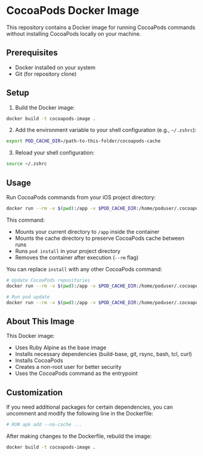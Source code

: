 # CocoaPods Docker Image

This repository contains a Docker image for running CocoaPods commands without installing CocoaPods locally on your machine.

## Prerequisites

- Docker installed on your system
- Git (for repository clone)

## Setup

1. Build the Docker image:

```bash
docker build -t cocoapods-image .
```

2. Add the environment variable to your shell configuration (e.g., `~/.zshrc`):

```bash
export POD_CACHE_DIR=/path-to-this-folder/cocoapods-cache
```

3. Reload your shell configuration:

```bash
source ~/.zshrc
```

## Usage

Run CocoaPods commands from your iOS project directory:

```bash
docker run --rm -v $(pwd):/app -v $POD_CACHE_DIR:/home/poduser/.cocoapods cocoapods-image install
```

This command:
- Mounts your current directory to `/app` inside the container
- Mounts the cache directory to preserve CocoaPods cache between runs
- Runs `pod install` in your project directory
- Removes the container after execution (`--rm` flag)

You can replace `install` with any other CocoaPods command:

```bash
# Update CocoaPods repositories
docker run --rm -v $(pwd):/app -v $POD_CACHE_DIR:/home/poduser/.cocoapods cocoapods-image repo update

# Run pod update
docker run --rm -v $(pwd):/app -v $POD_CACHE_DIR:/home/poduser/.cocoapods cocoapods-image update
```

## About This Image

This Docker image:
- Uses Ruby Alpine as the base image
- Installs necessary dependencies (build-base, git, rsync, bash, tcl, curl)
- Installs CocoaPods
- Creates a non-root user for better security
- Uses the CocoaPods command as the entrypoint

## Customization

If you need additional packages for certain dependencies, you can uncomment and modify the following line in the Dockerfile:

```dockerfile
# RUN apk add --no-cache ...
```

After making changes to the Dockerfile, rebuild the image:

```bash
docker build -t cocoapods-image .
```